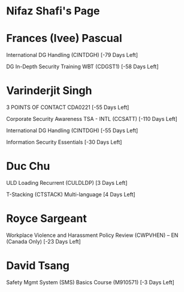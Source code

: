 # Nifaz Shafi's Page




# Frances (Ivee) Pascual


International DG Handling (CINTDGH) [-79 Days Left]

DG In-Depth Security Training WBT (CDGST1) [-58 Days Left]



# Varinderjit Singh


3 POINTS OF CONTACT CDA0221 [-55 Days Left]

Corporate Security Awareness TSA - INTL (CCSATT) [-110 Days Left]

International DG Handling (CINTDGH) [-55 Days Left]

Information Security Essentials [-30 Days Left]



# Duc Chu


ULD Loading Recurrent (CULDLDP) [3 Days Left]

T-Stacking (CTSTACK) Multi-language [4 Days Left]



# Royce Sargeant


Workplace Violence and Harassment Policy Review (CWPVHEN) – EN (Canada Only) [-23 Days Left]



# David Tsang


Safety Mgmt System (SMS) Basics Course (M910571) [-3 Days Left]



